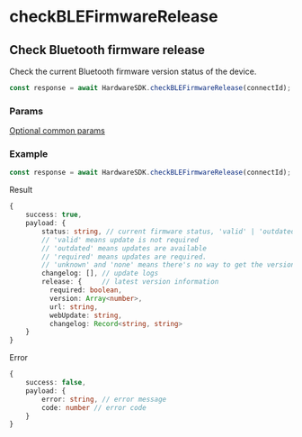 # checkBLEFirmwareRelease

## Check Bluetooth firmware release

Check the current Bluetooth firmware version status of the device.

```typescript
const response = await HardwareSDK.checkBLEFirmwareRelease(connectId);
```

### Params

[Optional common params](../common-params.md)

### Example

```typescript
const response = await HardwareSDK.checkBLEFirmwareRelease(connectId);
```

Result

```typescript
{
    success: true,
    payload: {
        status: string, // current firmware status, 'valid' | 'outdated' | 'required' | 'unknown' | 'none'
        // 'valid' means update is not required
        // 'outdated' means updates are available
        // 'required' means updates are required. 
        // 'unknown' and 'none' means there's no way to get the version number
        changelog: [], // update logs
        release: {     // latest version information
          required: boolean,
          version: Array<number>,
          url: string,
          webUpdate: string,
          changelog: Record<string, string>
    }
}
```

Error

```typescript
{
    success: false,
    payload: {
        error: string, // error message
        code: number // error code
    }
}
```
